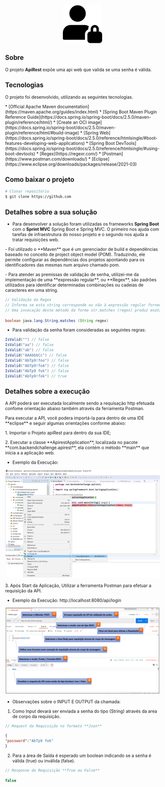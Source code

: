 <p align="center">
  <img src="../apirest/src/main/resources/images/password.png"  title="Password">
</p>


## Sobre

O projeto **ApiRest** expõe uma api web que valida se uma senha é válida.



## Tecnologias

O projeto foi desenvolvido, utilizando as seguintes tecnologias.
<p>
* [Official Apache Maven documentation](https://maven.apache.org/guides/index.html)
* [Spring Boot Maven Plugin Reference Guide](https://docs.spring.io/spring-boot/docs/2.5.0/maven-plugin/reference/html/)
* [Create an OCI image](https://docs.spring.io/spring-boot/docs/2.5.0/maven-plugin/reference/html/#build-image)
* [Spring Web](https://docs.spring.io/spring-boot/docs/2.5.0/reference/htmlsingle/#boot-features-developing-web-applications)
* [Spring Boot DevTools](https://docs.spring.io/spring-boot/docs/2.5.0/reference/htmlsingle/#using-boot-devtools)
* [Regex](https://regexr.com/)
* [Postman](https://www.postman.com/downloads/)
* [Eclipse](https://www.eclipse.org/downloads/packages/release/2021-03)

## Como baixar o projeto

```bash
# Clonar repositório
$ git clone https://github.com
```

## Detalhes sobre a sua solução

- Para desenvolver a solução foram utilizadas os frameworks  **Spring Boot** com o **Sprint MVC** Spring Boot e Spring MVC. O primeiro nos ajuda com tarefas de infraestrutura do nosso projeto e o segundo nos ajuda a tratar requisições web.
 <p>
- Foi utilizado o **Maven** que é um gerenciador de build e dependências baseado no conceito de project object model (POM). Traduzindo, ele permite configurar as dependências dos projetos apontando para os identificadores das mesmas num arquivo chamado pom.
<p>
- Para atender as premissas de validação de senha, utilizei-me da implementação de uma **expressão regular**, ou **Regex**, são padrões utilizados para identificar determinadas combinações ou cadeias de caracteres em uma string.

```java
// Validação da Regex 
// Informa se esta string corresponde ou não à expressão regular fornecida.
// Uma invocação deste método da forma str.matches (regex) produz exatamente o mesmo resultado da expressão.

boolean java.lang.String.matches (String regex)
```

- Para validação da senha foram consideradas as seguintes regras:

```java
IsValid("") // false  
IsValid("aa") // false  
IsValid("ab") // false  
IsValid("AAAbbbCc") // false  
IsValid("AbTp9!foo") // false  
IsValid("AbTp9!foA") // false
IsValid("AbTp9 fok") // false
IsValid("AbTp9!fok") // true
```


## Detalhes sobre a execução

A API poderá ser executada localmente sendo a requisação http efetuada confome orientação abaixo também através da ferramenta Postman.
<p>
Para executar a API, você podera importá-la para dentro de uma IDE **eclipse** e seguir algumas orientações conforme abaixo:
<p>
 1. Importar o Projeto apiRest para dentro da sua IDE;
 <p>
 2. Executar a classe **ApirestApplication**, localizada no pacote **com.backendchallenge.apirest**, ela contém o método **main** que inicia a a aplicação web.
 <p>

 - Exemplo da Execução:
<p>
<p align="center">
  <img src="../apirest/src/main/resources/images/execute.png"  width="800" title="Eclipse">
</p>

<p>
 3. Após Start da Aplicação, Utilizar a ferramenta Postman para efetuar a requisição da API.

 - Exemplo da Execução: http://localhost:8080/api/login


 <p align="center">
  <img src="../apirest/src/main/resources/images/postman.png" width="800"  title="Postman">
</p>

- Observações sobre o INPUT E OUTPUT da chamada:


1. Como Input devará ser enviada a senha do tipo (String) através da area de corpo da requisição.


```java
// Request da Requisição no formato **Json**
```
```Json
{
"password":"AbTp9 fok"
}
```
2.  Para a área de Saída é esperado um boolean indicando se a senha é válida (true) ou inválida (false).

```java
// Response da Requisição **True ou False**

false
```
